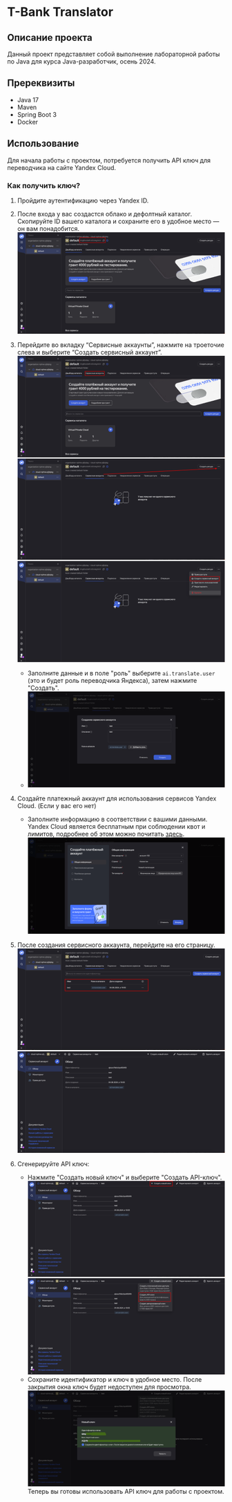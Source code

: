# T-Bank Translator

## Описание проекта

Данный проект представляет собой выполнение лабораторной работы по Java для курса Java-разработчик, осень 2024.

## Пререквизиты

* Java 17
* Maven
* Spring Boot 3
* Docker

## Использование

Для начала работы с проектом, потребуется получить API ключ для переводчика на сайте Yandex Cloud.

### Как получить ключ?

1. Пройдите аутентификацию через Yandex ID.
2. После входа у вас создастся облако и дефолтный каталог. Скопируйте ID вашего каталога и сохраните его в удобное место — он вам понадобится.
   ![Скриншот меню](images/folder_id.png)
4. Перейдите во вкладку “Сервисные аккаунты”, нажмите на троеточие слева и выберите “Создать сервисный аккаунт”.
   ![Скриншот меню](images/service_accounts.png)
   ![Скриншот меню](images/creation_service_account.png)
   ![Скриншот меню](images/creation_service_account_.png)
    * Заполните данные и в поле "роль" выберите `ai.translate.user` (это и будет роль переводчика Яндекса), затем нажмите "Создать".
    * ![Скриншот меню](images/menu_creation_service_account.png)
6. Создайте платежный аккаунт для использования сервисов Yandex Cloud. (Если у вас его нет)
    * Заполните информацию в соответствии с вашими данными. Yandex Cloud является бесплатным при соблюдении квот и лимитов, подробнее об этом можно почитать [здесь](https://cloud.yandex.ru/docs/billing/overview).
   ![Скриншот меню](images/menu_pay_account.png)

8. После создания сервисного аккаунта, перейдите на его страницу.
   ![Скриншот меню](images/press_service_account.png)
   ![Скриншот меню](images/menu_service_account.png)
10. Сгенерируйте API ключ:
    * Нажмите "Создать новый ключ" и выберите "Создать API-ключ".
    ![Скриншот меню](images/menu_service_account_api.png)
    ![Скриншот меню](images/menu_service_account_create_api.png)
    * Сохраните идентификатор и ключ в удобное место. После закрытия окна ключ будет недоступен для просмотра.
    ![Скриншот меню](images/result_api.png)
Теперь вы готовы использовать API ключ для работы с проектом.
